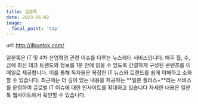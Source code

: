 ```yaml
---
title: 일분톡
date: 2023-06-02
image:
  focal_point: 'top'
---
```


url: http://ilbuntok.com/

<!--more-->

일분톡은 IT 및 4차 산업혁명 관련 이슈를 다루는 뉴스레터 서비스입니다. 매주 월, 수, 금에 최신 테크 트렌드와 정보를 1분 안에 읽을 수 있도록 간결하게 구성된 콘텐츠를 이메일로 제공합니다. 이를 통해 독자들은 복잡한 IT 뉴스와 트렌드를 쉽게 이해하고 소화할 수 있습니다. 최근에는 더 깊이 있는 내용을 제공하는 **일분 플러스+**라는 서비스를 운영하여 글로벌 IT 이슈에 대한 인사이트를 확대하고 있습니다​ 자세한 내용은 일분톡 웹사이트에서 확인할 수 있습니다.
